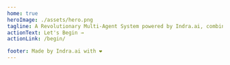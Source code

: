 ```yaml
---
home: true
heroImage: ./assets/hero.png
tagline: A Revolutionary Multi-Agent System powered by Indra.ai, combining ancient mythology and cutting-edge technology to create a new paradigm in AI development.
actionText: Let's Begin →
actionLink: /begin/

footer: Made by Indra.ai with ❤️ 
---
```

